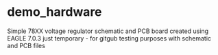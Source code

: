 # demo_hardware
Simple 78XX voltage regulator schematic and PCB board created using EAGLE 7.0.3
just temporary - for gitgub testing purposes with schematic and PCB files